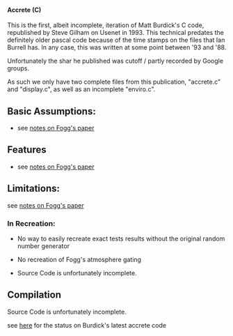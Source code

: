 #### Accrete (C)

This is the first, albeit incomplete, iteration of Matt Burdick's C code, republished by Steve Gilham on Usenet 
in 1993. This technical predates the definitely older pascal code because of the time stamps on the files that Ian 
Burrell has. In any case, this was written at some point between '93 and '88. 


Unfortunately the shar he published was cutoff / partly recorded by Google groups.

As such we only have two complete files from this publication, "accrete.c" and "display.c", as well as an incomplete 
"enviro.c".  

## Basic Assumptions:

- see [notes on Fogg's paper](/docs/notes/build%20descriptions/1960s%20-%201980s/1985%20-%20Extra-Solar%20Planetary%20Systems.md)

## Features

- see [notes on Fogg's paper](/docs/notes/build%20descriptions/1960s%20-%201980s/1985%20-%20Extra-Solar%20Planetary%20Systems.md)


## Limitations:

see [notes on Fogg's paper](/docs/notes/build%20descriptions/1960s%20-%201980s/1985%20-%20Extra-Solar%20Planetary%20Systems.md)

### In Recreation:
- No way to easily recreate exact tests results without the original random number generator

- No recreation of Fogg's atmosphere gating

- Source Code is unfortunately incomplete.

## Compilation
Source Code is unfortunately incomplete.

see [here](/docs/notes/branches%20&%20forks%20&%20stubs/pre-github/burdick%20-%20accrete.md) for the status on Burdick's 
latest accrete code
